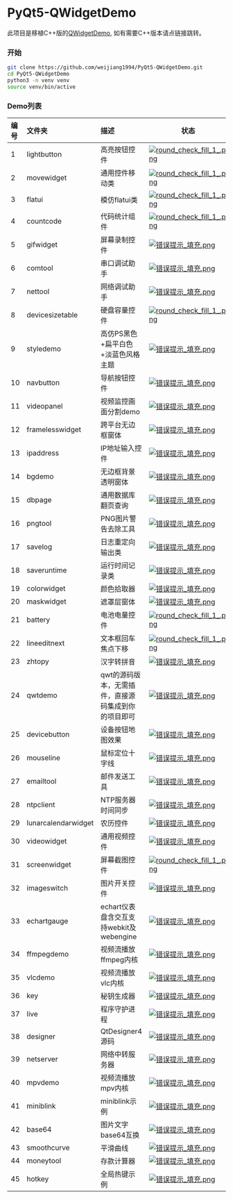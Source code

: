 # PyQt5-QWidgetDemo

此项目是移植C++版的[QWidgetDemo](https://gitee.com/feiyangqingyun/QWidgetDemo), 如有需要C++版本请点链接跳转。

### 开始

```bash
git clone https://github.com/weijiang1994/PyQt5-QWidgetDemo.git
cd PyQt5-QWidgetDemo
python3 -m venv venv
source venv/bin/active
```

### Demo列表
| 编号 | 文件夹 | 描述 | 状态 |
| :------ | :------ | :------ | ------- |
| 1 | lightbutton | 高亮按钮控件 | [![round_check_fill_1_.png](https://bu.dusays.com/2021/11/08/500822d262b72.png)](https://bu.dusays.com/2021/11/08/500822d262b72.png) |
| 2 | movewidget | 通用控件移动类 | [![round_check_fill_1_.png](https://bu.dusays.com/2021/11/08/500822d262b72.png)](https://bu.dusays.com/2021/11/08/500822d262b72.png) |
| 3 | flatui | 模仿flatui类 | [![round_check_fill_1_.png](https://bu.dusays.com/2021/11/08/500822d262b72.png)](https://bu.dusays.com/2021/11/08/500822d262b72.png) |
| 4 | countcode | 代码统计组件 | [![round_check_fill_1_.png](https://bu.dusays.com/2021/11/08/500822d262b72.png)](https://bu.dusays.com/2021/11/08/500822d262b72.png) |
| 5 | gifwidget | 屏幕录制控件 | [![错误提示_填充.png](https://bu.dusays.com/2021/11/08/328d0c758dc1f.png)](https://bu.dusays.com/2021/11/08/328d0c758dc1f.png) |
| 6 | comtool | 串口调试助手 | [![错误提示_填充.png](https://bu.dusays.com/2021/11/08/328d0c758dc1f.png)](https://bu.dusays.com/2021/11/08/328d0c758dc1f.png) |
| 7 | nettool | 网络调试助手 | [![错误提示_填充.png](https://bu.dusays.com/2021/11/08/328d0c758dc1f.png)](https://bu.dusays.com/2021/11/08/328d0c758dc1f.png) |
| 8 | devicesizetable | 硬盘容量控件 | [![round_check_fill_1_.png](https://bu.dusays.com/2021/11/08/500822d262b72.png)](https://bu.dusays.com/2021/11/08/500822d262b72.png) |
| 9 | styledemo | 高仿PS黑色+扁平白色+淡蓝色风格主题 | [![错误提示_填充.png](https://bu.dusays.com/2021/11/08/328d0c758dc1f.png)](https://bu.dusays.com/2021/11/08/328d0c758dc1f.png) |
| 10 | navbutton | 导航按钮控件 | [![错误提示_填充.png](https://bu.dusays.com/2021/11/08/328d0c758dc1f.png)](https://bu.dusays.com/2021/11/08/328d0c758dc1f.png) |
| 11 | videopanel | 视频监控画面分割demo | [![错误提示_填充.png](https://bu.dusays.com/2021/11/08/328d0c758dc1f.png)](https://bu.dusays.com/2021/11/08/328d0c758dc1f.png) |
| 12 | framelesswidget | 跨平台无边框窗体 | [![错误提示_填充.png](https://bu.dusays.com/2021/11/08/328d0c758dc1f.png)](https://bu.dusays.com/2021/11/08/328d0c758dc1f.png) |
| 13 | ipaddress | IP地址输入控件 | [![错误提示_填充.png](https://bu.dusays.com/2021/11/08/328d0c758dc1f.png)](https://bu.dusays.com/2021/11/08/328d0c758dc1f.png) |
| 14 | bgdemo | 无边框背景透明窗体 | [![错误提示_填充.png](https://bu.dusays.com/2021/11/08/328d0c758dc1f.png)](https://bu.dusays.com/2021/11/08/328d0c758dc1f.png) |
| 15 | dbpage | 通用数据库翻页查询 | [![错误提示_填充.png](https://bu.dusays.com/2021/11/08/328d0c758dc1f.png)](https://bu.dusays.com/2021/11/08/328d0c758dc1f.png) |
| 16 | pngtool | PNG图片警告去除工具 | [![错误提示_填充.png](https://bu.dusays.com/2021/11/08/328d0c758dc1f.png)](https://bu.dusays.com/2021/11/08/328d0c758dc1f.png) |
| 17 | savelog | 日志重定向输出类 | [![错误提示_填充.png](https://bu.dusays.com/2021/11/08/328d0c758dc1f.png)](https://bu.dusays.com/2021/11/08/328d0c758dc1f.png) |
| 18 | saveruntime | 运行时间记录类 | [![错误提示_填充.png](https://bu.dusays.com/2021/11/08/328d0c758dc1f.png)](https://bu.dusays.com/2021/11/08/328d0c758dc1f.png) |
| 19 | colorwidget | 颜色拾取器 | [![错误提示_填充.png](https://bu.dusays.com/2021/11/08/328d0c758dc1f.png)](https://bu.dusays.com/2021/11/08/328d0c758dc1f.png) |
| 20 | maskwidget | 遮罩层窗体 | [![错误提示_填充.png](https://bu.dusays.com/2021/11/08/328d0c758dc1f.png)](https://bu.dusays.com/2021/11/08/328d0c758dc1f.png) |
| 21 | battery | 电池电量控件 | [![round_check_fill_1_.png](https://bu.dusays.com/2021/11/08/500822d262b72.png)](https://bu.dusays.com/2021/11/08/500822d262b72.png) |
| 22 | lineeditnext | 文本框回车焦点下移 | [![round_check_fill_1_.png](https://bu.dusays.com/2021/11/08/500822d262b72.png)](https://bu.dusays.com/2021/11/08/500822d262b72.png) |
| 23 | zhtopy | 汉字转拼音 | [![错误提示_填充.png](https://bu.dusays.com/2021/11/08/328d0c758dc1f.png)](https://bu.dusays.com/2021/11/08/328d0c758dc1f.png) |
| 24 | qwtdemo | qwt的源码版本，无需插件，直接源码集成到你的项目即可 | [![错误提示_填充.png](https://bu.dusays.com/2021/11/08/328d0c758dc1f.png)](https://bu.dusays.com/2021/11/08/328d0c758dc1f.png) |
| 25 | devicebutton | 设备按钮地图效果 | [![错误提示_填充.png](https://bu.dusays.com/2021/11/08/328d0c758dc1f.png)](https://bu.dusays.com/2021/11/08/328d0c758dc1f.png) |
| 26 | mouseline | 鼠标定位十字线 | [![错误提示_填充.png](https://bu.dusays.com/2021/11/08/328d0c758dc1f.png)](https://bu.dusays.com/2021/11/08/328d0c758dc1f.png) |
| 27 | emailtool | 邮件发送工具 | [![错误提示_填充.png](https://bu.dusays.com/2021/11/08/328d0c758dc1f.png)](https://bu.dusays.com/2021/11/08/328d0c758dc1f.png) |
| 28 | ntpclient | NTP服务器时间同步 | [![错误提示_填充.png](https://bu.dusays.com/2021/11/08/328d0c758dc1f.png)](https://bu.dusays.com/2021/11/08/328d0c758dc1f.png) |
| 29 | lunarcalendarwidget | 农历控件 | [![错误提示_填充.png](https://bu.dusays.com/2021/11/08/328d0c758dc1f.png)](https://bu.dusays.com/2021/11/08/328d0c758dc1f.png) |
| 30 | videowidget | 通用视频控件 | [![错误提示_填充.png](https://bu.dusays.com/2021/11/08/328d0c758dc1f.png)](https://bu.dusays.com/2021/11/08/328d0c758dc1f.png) |
| 31 | screenwidget | 屏幕截图控件 | [![round_check_fill_1_.png](https://bu.dusays.com/2021/11/08/500822d262b72.png)](https://bu.dusays.com/2021/11/08/500822d262b72.png) |
| 32 | imageswitch | 图片开关控件 | [![错误提示_填充.png](https://bu.dusays.com/2021/11/08/328d0c758dc1f.png)](https://bu.dusays.com/2021/11/08/328d0c758dc1f.png) |
| 33 | echartgauge | echart仪表盘含交互支持webkit及webengine | [![错误提示_填充.png](https://bu.dusays.com/2021/11/08/328d0c758dc1f.png)](https://bu.dusays.com/2021/11/08/328d0c758dc1f.png) |
| 34 | ffmpegdemo | 视频流播放ffmpeg内核 | [![错误提示_填充.png](https://bu.dusays.com/2021/11/08/328d0c758dc1f.png)](https://bu.dusays.com/2021/11/08/328d0c758dc1f.png) |
| 35 | vlcdemo | 视频流播放vlc内核 | [![错误提示_填充.png](https://bu.dusays.com/2021/11/08/328d0c758dc1f.png)](https://bu.dusays.com/2021/11/08/328d0c758dc1f.png) |
| 36 | key | 秘钥生成器 | [![错误提示_填充.png](https://bu.dusays.com/2021/11/08/328d0c758dc1f.png)](https://bu.dusays.com/2021/11/08/328d0c758dc1f.png) |
| 37 | live | 程序守护进程 | [![错误提示_填充.png](https://bu.dusays.com/2021/11/08/328d0c758dc1f.png)](https://bu.dusays.com/2021/11/08/328d0c758dc1f.png) |
| 38 | designer | QtDesigner4源码 | [![错误提示_填充.png](https://bu.dusays.com/2021/11/08/328d0c758dc1f.png)](https://bu.dusays.com/2021/11/08/328d0c758dc1f.png) |
| 39 | netserver | 网络中转服务器 | [![错误提示_填充.png](https://bu.dusays.com/2021/11/08/328d0c758dc1f.png)](https://bu.dusays.com/2021/11/08/328d0c758dc1f.png) |
| 40 | mpvdemo | 视频流播放mpv内核 | [![错误提示_填充.png](https://bu.dusays.com/2021/11/08/328d0c758dc1f.png)](https://bu.dusays.com/2021/11/08/328d0c758dc1f.png) |
| 41 | miniblink | miniblink示例 | [![错误提示_填充.png](https://bu.dusays.com/2021/11/08/328d0c758dc1f.png)](https://bu.dusays.com/2021/11/08/328d0c758dc1f.png) |
| 42 | base64 | 图片文字base64互换 | [![错误提示_填充.png](https://bu.dusays.com/2021/11/08/328d0c758dc1f.png)](https://bu.dusays.com/2021/11/08/328d0c758dc1f.png) |
| 43 | smoothcurve | 平滑曲线 | [![错误提示_填充.png](https://bu.dusays.com/2021/11/08/328d0c758dc1f.png)](https://bu.dusays.com/2021/11/08/328d0c758dc1f.png) |
| 44 | moneytool | 存款计算器 | [![错误提示_填充.png](https://bu.dusays.com/2021/11/08/328d0c758dc1f.png)](https://bu.dusays.com/2021/11/08/328d0c758dc1f.png) |
| 45 | hotkey | 全局热键示例 | [![错误提示_填充.png](https://bu.dusays.com/2021/11/08/328d0c758dc1f.png)](https://bu.dusays.com/2021/11/08/328d0c758dc1f.png) |

